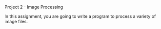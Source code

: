 Project 2 - Image Processing

In this assignment, you are going to write a program to process a variety of image files.
